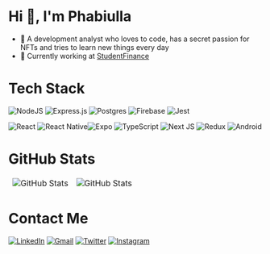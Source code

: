 # Hi 👋, I'm Phabiulla

- 🧬 A development analyst who loves to code, has a secret passion for NFTs and tries to learn new things every day
- 🔭 Currently working at [StudentFinance](https://www.studentfinance.com/)

# Tech Stack
![NodeJS](https://img.shields.io/badge/node.js-6DA55F?style=for-the-badge&logo=node.js&logoColor=white)
![Express.js](https://img.shields.io/badge/express.js-%23404d59.svg?style=for-the-badge&logo=express&logoColor=%2361DAFB) ![Postgres](https://img.shields.io/badge/postgres-%23316192.svg?style=for-the-badge&logo=postgresql&logoColor=white) ![Firebase](https://img.shields.io/badge/firebase-%23039BE5.svg?style=for-the-badge&logo=firebase)  ![Jest](https://img.shields.io/badge/-jest-%23C21325?style=for-the-badge&logo=jest&logoColor=white) 

![React](https://img.shields.io/badge/react-%2320232a.svg?style=for-the-badge&logo=react&logoColor=%2361DAFB) ![React Native](https://img.shields.io/badge/react_native-%2320232a.svg?style=for-the-badge&logo=react&logoColor=%2361DAFB)![Expo](https://img.shields.io/badge/expo-1C1E24?style=for-the-badge&logo=expo&logoColor=#D04A37) ![TypeScript](https://img.shields.io/badge/typescript-%23007ACC.svg?style=for-the-badge&logo=typescript&logoColor=white) 
![Next JS](https://img.shields.io/badge/Next-black?style=for-the-badge&logo=next.js&logoColor=white) ![Redux](https://img.shields.io/badge/redux-%23593d88.svg?style=for-the-badge&logo=redux&logoColor=white)
![Android](https://img.shields.io/badge/Android-3DDC84?style=for-the-badge&logo=android&logoColor=white) 

# GitHub Stats
<table align="center" border="0" cellpadding="0" cellspacing="0">
      <thead>
        <tr>
          <td>
            <img
              src="https://github-readme-stats.vercel.app/api?username=phabiulla&show_icons=true&locale=en&theme=tokyonight"
              alt="GitHub Stats"
            />
          </td>
          <td>
            <img
              src="https://streak-stats.demolab.com/?user=phabiulla&theme=tokyonight"
              alt="GitHub Stats"
            />
          </td>
        </tr>
      </thead>
    </table>


# Contact Me
[![LinkedIn](https://img.shields.io/badge/linkedin-%230077B5.svg?style=for-the-badge&logo=linkedin&logoColor=white)](https://www.linkedin.com/in/phabiulla/) [![Gmail](https://img.shields.io/badge/Gmail-D14836?style=for-the-badge&logo=gmail&logoColor=white)](phabiulla@gmail.com) [![Twitter](https://img.shields.io/badge/Twitter-%231DA1F2.svg?style=for-the-badge&logo=Twitter&logoColor=white)](https://twitter.com/phabiulla) [![Instagram](https://img.shields.io/badge/Instagram-%23E4405F.svg?style=for-the-badge&logo=Instagram&logoColor=white)](https://www.instagram.com/phabiulla/)
